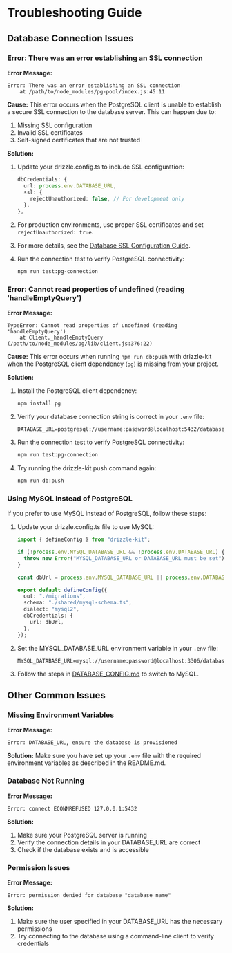 # Troubleshooting Guide

## Database Connection Issues

### Error: There was an error establishing an SSL connection

**Error Message:**
```
Error: There was an error establishing an SSL connection
    at /path/to/node_modules/pg-pool/index.js:45:11
```

**Cause:**
This error occurs when the PostgreSQL client is unable to establish a secure SSL connection to the database server. This can happen due to:
1. Missing SSL configuration
2. Invalid SSL certificates
3. Self-signed certificates that are not trusted

**Solution:**
1. Update your drizzle.config.ts to include SSL configuration:
   ```typescript
   dbCredentials: {
     url: process.env.DATABASE_URL,
     ssl: {
       rejectUnauthorized: false, // For development only
     },
   },
   ```

2. For production environments, use proper SSL certificates and set `rejectUnauthorized: true`.

3. For more details, see the [Database SSL Configuration Guide](./DATABASE_SSL_CONFIG.md).

4. Run the connection test to verify PostgreSQL connectivity:
   ```bash
   npm run test:pg-connection
   ```

### Error: Cannot read properties of undefined (reading 'handleEmptyQuery')

**Error Message:**
```
TypeError: Cannot read properties of undefined (reading 'handleEmptyQuery')
    at Client._handleEmptyQuery (/path/to/node_modules/pg/lib/client.js:376:22)
```

**Cause:**
This error occurs when running `npm run db:push` with drizzle-kit when the PostgreSQL client dependency (`pg`) is missing from your project.

**Solution:**
1. Install the PostgreSQL client dependency:
   ```bash
   npm install pg
   ```

2. Verify your database connection string is correct in your `.env` file:
   ```
   DATABASE_URL=postgresql://username:password@localhost:5432/database_name
   ```

3. Run the connection test to verify PostgreSQL connectivity:
   ```bash
   npm run test:pg-connection
   ```

4. Try running the drizzle-kit push command again:
   ```bash
   npm run db:push
   ```

### Using MySQL Instead of PostgreSQL

If you prefer to use MySQL instead of PostgreSQL, follow these steps:

1. Update your drizzle.config.ts file to use MySQL:
   ```typescript
   import { defineConfig } from "drizzle-kit";

   if (!process.env.MYSQL_DATABASE_URL && !process.env.DATABASE_URL) {
     throw new Error("MYSQL_DATABASE_URL or DATABASE_URL must be set");
   }

   const dbUrl = process.env.MYSQL_DATABASE_URL || process.env.DATABASE_URL;

   export default defineConfig({
     out: "./migrations",
     schema: "./shared/mysql-schema.ts",
     dialect: "mysql2",
     dbCredentials: {
       url: dbUrl,
     },
   });
   ```

2. Set the MYSQL_DATABASE_URL environment variable in your `.env` file:
   ```
   MYSQL_DATABASE_URL=mysql://username:password@localhost:3306/database_name
   ```

3. Follow the steps in [DATABASE_CONFIG.md](./DATABASE_CONFIG.md) to switch to MySQL.

## Other Common Issues

### Missing Environment Variables

**Error Message:**
```
Error: DATABASE_URL, ensure the database is provisioned
```

**Solution:**
Make sure you have set up your `.env` file with the required environment variables as described in the README.md.

### Database Not Running

**Error Message:**
```
Error: connect ECONNREFUSED 127.0.0.1:5432
```

**Solution:**
1. Make sure your PostgreSQL server is running
2. Verify the connection details in your DATABASE_URL are correct
3. Check if the database exists and is accessible

### Permission Issues

**Error Message:**
```
Error: permission denied for database "database_name"
```

**Solution:**
1. Make sure the user specified in your DATABASE_URL has the necessary permissions
2. Try connecting to the database using a command-line client to verify credentials